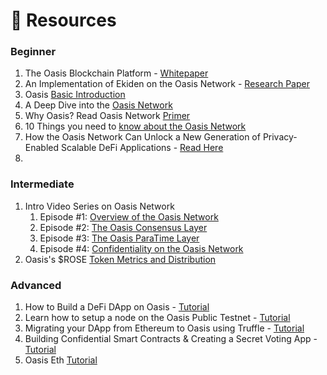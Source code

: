 # 👀 Resources

### Beginner

1. The Oasis Blockchain Platform - [Whitepaper](https://docsend.com/view/aq86q2pckrut2yvq)
2. An Implementation of Ekiden on the Oasis Network - [Research Paper](https://docsend.com/view/3aznduk)
3. Oasis [Basic Introduction](https://medium.com/oasis-protocol-project/oasis-7b46da010d1a)
4. A Deep Dive into the [Oasis Network](https://medium.com/oasis-protocol-project/a-deep-dive-into-the-oasis-network-406b13dd6770)
5. Why Oasis? Read Oasis Network [Primer](https://docs.oasis.dev/oasis-network-primer/)
6. 10 Things you need to [know about the Oasis Network](https://medium.com/oasis-protocol-project/10-things-you-need-to-know-about-the-oasis-network-51df802f6c9f)
7. How the Oasis Network Can Unlock a New Generation of Privacy-Enabled Scalable DeFi Applications - [Read Here](https://medium.com/oasis-protocol-project/how-the-oasis-network-can-unlock-a-new-generation-of-privacy-enabled-scalable-defi-applications-fba7f633e13b)
8. 
### Intermediate

1. Intro Video Series on Oasis Network
   1. Episode \#1: [Overview of the Oasis Network](https://youtu.be/vGWc_hexTEI)
   2. Episode \#2: [The Oasis Consensus Layer](https://youtu.be/-bhShODrrEg)
   3. Episode \#3: [The Oasis ParaTime Layer](https://youtu.be/rk--BXRL6YY)
   4. Episode \#4: [Confidentiality on the Oasis Network](https://youtu.be/6nmZZpFHyRU)
2. Oasis's $ROSE [Token Metrics and Distribution](https://docs.oasis.dev/oasis-network-primer/token-metrics-and-distribution)

### Advanced

1. How to Build a DeFi DApp on Oasis - [Tutorial](https://youtu.be/f0N7FDyKE8g)
2. Learn how to setup a node on the Oasis Public Testnet - [Tutorial](https://youtu.be/dy4FqJ-ODlI?list=PL95nAPefnkfxW6tUgjzcmmVSBgRlnK9D9)
3. Migrating your DApp from Ethereum to Oasis using Truffle - [Tutorial](https://youtu.be/T7GdlvW33AI?list=PL95nAPefnkfyLxbktz5H2vIFosnU_1UB5)
4. Building Confidential Smart Contracts & Creating a Secret Voting App - [Tutorial](https://youtu.be/eoq77nfNj5o?list=PL95nAPefnkfyLxbktz5H2vIFosnU_1UB5)
5. Oasis Eth [Tutorial](https://youtu.be/NEo7W_qgKos)

